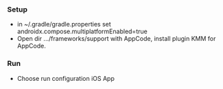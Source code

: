 ### Setup
 - in ~/.gradle/gradle.properties set androidx.compose.multiplatformEnabled=true
 - Open dir .../frameworks/support with AppCode, install plugin KMM for AppCode.

### Run
 - Choose run configuration iOS App
